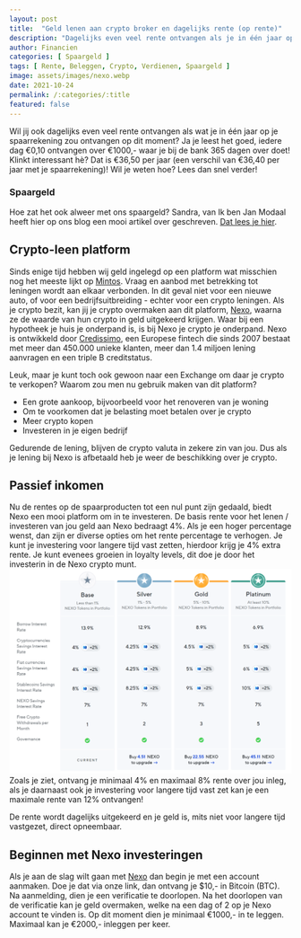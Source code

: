 ```yaml
---
layout: post
title:  "Geld lenen aan crypto broker en dagelijks rente (op rente)"
description: "Dagelijks even veel rente ontvangen als je in één jaar op je spaarrekening zou ontvangen? Leen je geld uit aan een crypto broker!"
author: Financien
categories: [ Spaargeld ]
tags: [ Rente, Beleggen, Crypto, Verdienen, Spaargeld ]
image: assets/images/nexo.webp
date: 2021-10-24
permalink: /:categories/:title
featured: false
---
```


Wil jij ook dagelijks even veel rente ontvangen als wat je in één jaar op je spaarrekening zou ontvangen op dit moment? Ja je leest het goed, iedere dag €0,10 ontvangen over €1000,- waar je bij de bank 365 dagen over doet!
Klinkt interessant hè? Dat is €36,50 per jaar (een verschil van €36,40 per jaar met je spaarrekening)! Wil je weten hoe? Lees dan snel verder!

### Spaargeld

Hoe zat het ook alweer met ons spaargeld? Sandra, van Ik ben Jan Modaal heeft hier op ons blog een mooi artikel over geschreven. [Dat lees je hier][Spaargldlnk].

## Crypto-leen platform

Sinds enige tijd hebben wij geld ingelegd op een platform wat misschien nog het meeste lijkt op [Mintos][Mintoslnk]. Vraag en aanbod met betrekking tot leningen wordt aan elkaar verbonden. In dit geval niet voor een nieuwe auto, of voor een bedrijfsuitbreiding - echter voor een crypto leningen.
Als je crypto bezit, kan jij je crypto overmaken aan dit platform, [Nexo][Nexolnk], waarna ze de waarde van hun crypto in geld uitgekeerd krijgen. Waar bij een hypotheek je huis je onderpand is, is bij Nexo je crypto je onderpand.
Nexo is ontwikkeld door [Credissimo][Credlnk], een Europese fintech die sinds 2007 bestaat met meer dan 450.000 unieke klanten, meer dan 1.4 miljoen lening aanvragen en een triple B creditstatus.

Leuk, maar je kunt toch ook gewoon naar een Exchange om daar je crypto te verkopen? Waarom zou men nu gebruik maken van dit platform?

* Een grote aankoop, bijvoorbeeld voor het renoveren van je woning
* Om te voorkomen dat je belasting moet betalen over je crypto
* Meer crypto kopen
* Investeren in je eigen bedrijf

Gedurende de lening, blijven de crypto valuta in zekere zin van jou. Dus als je lening bij Nexo is afbetaald heb je weer de beschikking over je crypto.

## Passief inkomen

Nu de rentes op de spaarproducten tot een nul punt zijn gedaald, biedt Nexo een mooi platform om in te investeren.
De basis rente voor het lenen / investeren van jou geld aan Nexo bedraagt 4%. Als je een hoger percentage wenst, dan zijn er diverse opties om het rente percentage te verhogen. Je kunt je investering voor langere tijd vast zetten, hierdoor krijg je 4% extra rente. Je kunt evenees groeien in loyalty levels, dit doe je door het investerin in de Nexo crypto munt.
![Nexo Loyalty Levels](/assets/images/Nexo_Loyalty_levels.png)
Zoals je ziet, ontvang je minimaal 4% en maximaal 8% rente over jou inleg, als je daarnaast ook je investering voor langere tijd vast zet kan je een maximale rente van 12% ontvangen!

De rente wordt dagelijks uitgekeerd en je geld is, mits niet voor langere tijd vastgezet, direct opneembaar.

## Beginnen met Nexo investeringen

Als je aan de slag wilt gaan met [Nexo][Nexolnk] dan begin je met een account aanmaken. Doe je dat via onze link, dan ontvang je $10,- in Bitcoin (BTC). Na aanmelding, dien je een verificatie te doorlopen. Na het doorlopen van de verificatie kan je geld overmaken, welke na een dag of 2 op je Nexo account te vinden is. Op dit moment dien je minimaal €1000,- in te leggen. Maximaal kan je €2000,- inleggen per keer.

[Mintoslnk]:https://financienenzo.nl/investeren/eerste-stappen-met-mintos
[Nexolnk]:https://nexo.io/ref/ccpuoytzoq?src=web-link
[Credlnk]:https://credissimo.com/
[Spaargldlnk]:https://financienenzo.nl/spaargeld/hoe-zit-het-nou-eigenlijk-met-je-spaargeld-en-de-rente-belasting-en-inflatie
